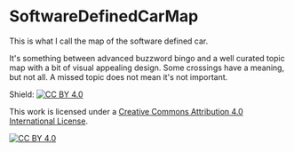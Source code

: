 # SoftwareDefinedCarMap

This is what I call the map of the software defined car.

It's something between advanced buzzword bingo and a well curated topic map with a bit of visual appealing design. 
Some crossings have a meaning, but not all. A missed topic does not mean it's not important. 




Shield: [![CC BY 4.0][cc-by-shield]][cc-by]

This work is licensed under a
[Creative Commons Attribution 4.0 International License][cc-by].

[![CC BY 4.0][cc-by-image]][cc-by]

[cc-by]: http://creativecommons.org/licenses/by/4.0/
[cc-by-image]: https://i.creativecommons.org/l/by/4.0/88x31.png
[cc-by-shield]: https://img.shields.io/badge/License-CC%20BY%204.0-lightgrey.svg
